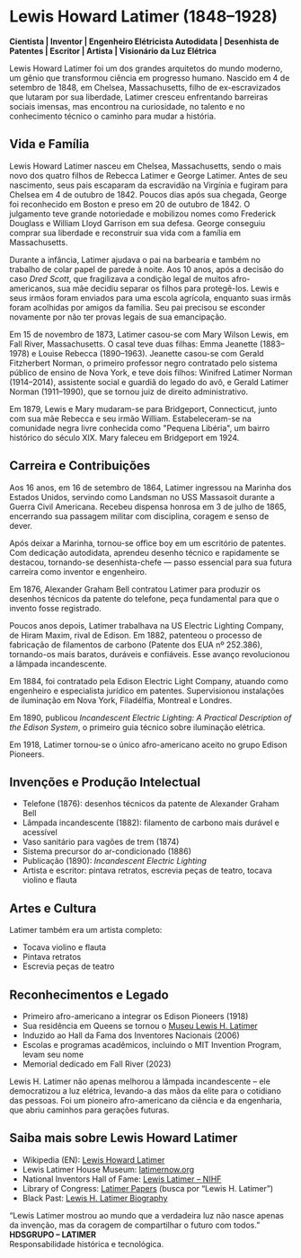 # Lewis Howard Latimer (1848–1928)

**Cientista | Inventor | Engenheiro Elétricista Autodidata | Desenhista de Patentes | Escritor | Artista | Visionário da Luz Elétrica**



Lewis Howard Latimer foi um dos grandes arquitetos do mundo moderno, um gênio que transformou ciência em progresso humano. Nascido em 4 de setembro de 1848, em Chelsea, Massachusetts, filho de ex-escravizados que lutaram por sua liberdade, Latimer cresceu enfrentando barreiras sociais imensas, mas encontrou na curiosidade, no talento e no conhecimento técnico o caminho para mudar a história.



## Vida e Família

Lewis Howard Latimer nasceu em Chelsea, Massachusetts, sendo o mais novo dos quatro filhos de Rebecca Latimer e George Latimer. Antes de seu nascimento, seus pais escaparam da escravidão na Virgínia e fugiram para Chelsea em 4 de outubro de 1842. Poucos dias após sua chegada, George foi reconhecido em Boston e preso em 20 de outubro de 1842. O julgamento teve grande notoriedade e mobilizou nomes como Frederick Douglass e William Lloyd Garrison em sua defesa. George conseguiu comprar sua liberdade e reconstruir sua vida com a família em Massachusetts.

Durante a infância, Latimer ajudava o pai na barbearia e também no trabalho de colar papel de parede à noite. Aos 10 anos, após a decisão do caso *Dred Scott*, que fragilizava a condição legal de muitos afro-americanos, sua mãe decidiu separar os filhos para protegê-los. Lewis e seus irmãos foram enviados para uma escola agrícola, enquanto suas irmãs foram acolhidas por amigos da família. Seu pai precisou se esconder novamente por não ter provas legais de sua emancipação.

Em 15 de novembro de 1873, Latimer casou-se com Mary Wilson Lewis, em Fall River, Massachusetts. O casal teve duas filhas: Emma Jeanette (1883–1978) e Louise Rebecca (1890–1963). Jeanette casou-se com Gerald Fitzherbert Norman, o primeiro professor negro contratado pelo sistema público de ensino de Nova York, e teve dois filhos: Winifred Latimer Norman (1914–2014), assistente social e guardiã do legado do avô, e Gerald Latimer Norman (1911–1990), que se tornou juiz de direito administrativo.

Em 1879, Lewis e Mary mudaram-se para Bridgeport, Connecticut, junto com sua mãe Rebecca e seu irmão William. Estabeleceram-se na comunidade negra livre conhecida como "Pequena Libéria", um bairro histórico do século XIX. Mary faleceu em Bridgeport em 1924.



## Carreira e Contribuições

Aos 16 anos, em 16 de setembro de 1864, Latimer ingressou na Marinha dos Estados Unidos, servindo como Landsman no USS Massasoit durante a Guerra Civil Americana. Recebeu dispensa honrosa em 3 de julho de 1865, encerrando sua passagem militar com disciplina, coragem e senso de dever.

Após deixar a Marinha, tornou-se office boy em um escritório de patentes. Com dedicação autodidata, aprendeu desenho técnico e rapidamente se destacou, tornando-se desenhista-chefe — passo essencial para sua futura carreira como inventor e engenheiro.

Em 1876, Alexander Graham Bell contratou Latimer para produzir os desenhos técnicos da patente do telefone, peça fundamental para que o invento fosse registrado.

Poucos anos depois, Latimer trabalhava na US Electric Lighting Company, de Hiram Maxim, rival de Edison. Em 1882, patenteou o processo de fabricação de filamentos de carbono (Patente dos EUA nº 252.386), tornando-os mais baratos, duráveis e confiáveis. Esse avanço revolucionou a lâmpada incandescente.

Em 1884, foi contratado pela Edison Electric Light Company, atuando como engenheiro e especialista jurídico em patentes. Supervisionou instalações de iluminação em Nova York, Filadélfia, Montreal e Londres.

Em 1890, publicou *Incandescent Electric Lighting: A Practical Description of the Edison System*, o primeiro guia técnico sobre iluminação elétrica.

Em 1918, Latimer tornou-se o único afro-americano aceito no grupo Edison Pioneers.



## Invenções e Produção Intelectual

- Telefone (1876): desenhos técnicos da patente de Alexander Graham Bell  
- Lâmpada incandescente (1882): filamento de carbono mais durável e acessível  
- Vaso sanitário para vagões de trem (1874)  
- Sistema precursor do ar-condicionado (1886)  
- Publicação (1890): *Incandescent Electric Lighting*  
- Artista e escritor: pintava retratos, escrevia peças de teatro, tocava violino e flauta  



## Artes e Cultura  

Latimer também era um artista completo:  
- Tocava violino e flauta  
- Pintava retratos  
- Escrevia peças de teatro  



## Reconhecimentos e Legado  

- Primeiro afro-americano a integrar os Edison Pioneers (1918)  
- Sua residência em Queens se tornou o [Museu Lewis H. Latimer](https://latimernow.org/)  
- Induzido ao Hall da Fama dos Inventores Nacionais (2006)  
- Escolas e programas acadêmicos, incluindo o MIT Invention Program, levam seu nome  
- Memorial dedicado em Fall River (2023)  

Lewis H. Latimer não apenas melhorou a lâmpada incandescente – ele democratizou a luz elétrica, levando-a das mãos da elite para o cotidiano das pessoas. Foi um pioneiro afro-americano da ciência e da engenharia, que abriu caminhos para gerações futuras.



## Saiba mais sobre Lewis Howard Latimer

- Wikipedia (EN): [Lewis Howard Latimer](https://en.wikipedia.org/wiki/Lewis_Howard_Latimer)  
- Lewis Latimer House Museum: [latimernow.org](https://www.latimernow.org/)  
- National Inventors Hall of Fame: [Lewis Latimer – NIHF](https://www.invent.org/inductees/lewis-h-latimer)  
- Library of Congress: [Latimer Papers](https://www.loc.gov/) (busca por “Lewis H. Latimer”)  
- Black Past: [Lewis H. Latimer Biography](https://www.blackpast.org/african-american-history/latimer-lewis-howard-1848-1928/)  


“Lewis Latimer mostrou ao mundo que a verdadeira luz não nasce apenas da invenção, mas da coragem de compartilhar o futuro com todos.”
                                                                                                                                       **HDSGRUPO – LATIMER**  
Responsabilidade histórica e tecnológica.
